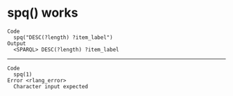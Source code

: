 # spq() works

    Code
      spq("DESC(?length) ?item_label")
    Output
      <SPARQL> DESC(?length) ?item_label

---

    Code
      spq(1)
    Error <rlang_error>
      Character input expected

